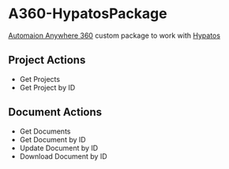 # A360-HypatosPackage
 [Automaion Anywhere 360](https://www.automationanywhere.com/products/automation-360) custom package to work with [Hypatos](https://www.hypatos.ai/)
 
 ## Project Actions
 - Get Projects
 - Get Project by ID
 
 ## Document Actions
 - Get Documents
 - Get Document by ID
 - Update Document by ID
 - Download Document by ID
